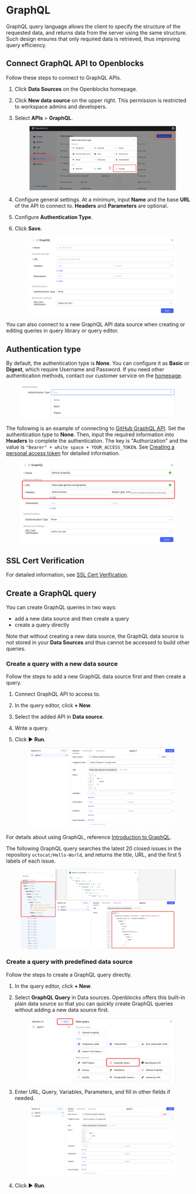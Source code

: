 # GraphQL

GraphQL query language allows the client to specify the structure of the requested data, and returns data from the server using the same structure. Such design ensures that only required data is retrieved, thus improving query efficiency.

## Connect GraphQL API to Openblocks

Follow these steps to connect to GraphQL APIs.

1. Click **Data Sources** on the Openblocks homepage.
2. Click **New data source** on the upper right. This permission is restricted to workspace admins and developers.
3.  Select **APIs** > **GraphQL**.&#x20;

    <figure><img src="../../.gitbook/assets/graphql-1.png" alt=""><figcaption></figcaption></figure>
4. Configure general settings. At a minimum, input **Name** and the base **URL** of the API to connect to. **Headers** and **Parameters** are optional.
5. Configure **Authentication Type**.
6.  Click **Save**.&#x20;

    <figure><img src="../../.gitbook/assets/graphql-2.png" alt=""><figcaption></figcaption></figure>

You can also connect to a new GraphQL API data source when creating or editing queries in query library or query editor.

## Authentication type

By default, the authentication type is **None**. You can configure it as **Basic** or **Digest**, which require Username and Password. If you need other authentication methods, contact our customer service on the [homepage](https://openblocks.dev).

<figure><img src="../../.gitbook/assets/graphql-3.png" alt=""><figcaption></figcaption></figure>

The following is an example of connecting to [GitHub GraphQL API](https://docs.github.com/en/graphql). Set the authentication type to **None**. Then, input the required information into **Headers** to complete the authentication. The key is "Authorization" and the value is `"Bearer" + white space + YOUR_ACCESS_TOKEN`. See [Creating a personal access token](https://docs.github.com/en/authentication/keeping-your-account-and-data-secure/creating-a-personal-access-token) for detailed information.

<figure><img src="../../.gitbook/assets/graphql-4.png" alt=""><figcaption></figcaption></figure>

## SSL Cert Verification

For detailed information, see [SSL Cert Verification](graphql.md#ssl-cert-verification).

## Create a GraphQL query

You can create GraphQL queries in two ways:

* add a new data source and then create a query
* create a query directly

Note that without creating a new data source, the GraphQL data source is not stored in your **Data Sources** and thus cannot be accessed to build other queries.

### Create a query with a new data source

Follow the steps to add a new GraphQL data source first and then create a query.

1. Connect GraphQL API to access to.
2. In the query editor, click **+ New**.
3. Select the added API in **Data source**.
4. Write a query.
5.  Click ▶ **Run**.&#x20;

    <figure><img src="../../.gitbook/assets/graphql-5.png" alt=""><figcaption></figcaption></figure>



For details about using GraphQL, reference [Introduction to GraphQL](https://graphql.org/learn/).

The following GraphQL query searches the latest 20 closed issues in the repository `octocat/Hello-World`, and returns the title, URL, and the first 5 labels of each issue.

<figure><img src="../../.gitbook/assets/graphql-6.png" alt=""><figcaption></figcaption></figure>

### Create a query with predefined data source

Follow the steps to create a GraphQL query directly.

1. In the query editor, click **+ New**.
2.  Select **GraphQL Query** in Data sources. Openblocks offers this built-in plain data source so that you can quickly create GraphQL queries without adding a new data source first.

    <figure><img src="../../.gitbook/assets/graphql-7.png" alt=""><figcaption></figcaption></figure>
3.  Enter URL, Query, Variables, Parameters, and fill in other fields if needed.&#x20;

    <figure><img src="../../.gitbook/assets/graphql-8.png" alt=""><figcaption></figcaption></figure>
4. Click ▶ **Run**.

